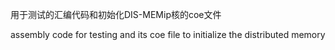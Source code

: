 用于测试的汇编代码和初始化DIS-MEMip核的coe文件

assembly code for testing and its coe file to initialize the distributed memory
